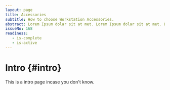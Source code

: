 ```yaml
---
layout: page
title: Accessories
subtitle: How to choose Workstation Accessories.
abstract: Lorem Ipsum dolar sit at met. Lorem Ipsum dolar sit at met. Lorem Ipsum dolar sit at met.
issueNo: 168
readiness:
   - is-complete
   - is-active
---
```




# Intro {#intro}

This is a intro page incase you don't know.
